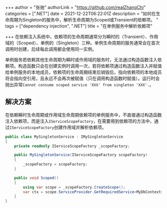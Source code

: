 +++
author = "张驰"
authorLink = "https://github.com/realZhangChi"
categories = [".NET"]
date = 2021-12-22T06:22:01Z
description = "如何在生命周期为Singleton的服务中，解析生命周期为Scoped或Transient的依赖项。 "
tags = ["dependency injection", ".NET"]
title = "在单例服务中解析依赖项"

+++
在依赖注入系统中，依赖项的生命周期通常分为瞬时的（Transient）、作用域的（Scoped）、单例的（Singleton）三种。单例生命周期的服务通常会在首次调用时创建，后续每此调用都会使用同一实例。

单例服务若依赖其他生命周期为瞬时或作用域的服务时，无法通过构造函数注入依赖项。构造函数只会在创建实例时调用一次，若将依赖项通过构造函数注入并赋值给单例服务的本地成员，依赖项的生命周期结束后销毁后，指向依赖项的本地成员将会指向空引用，且永远不会再次被赋值（只在调用构造函数时赋值）。运行时会抛出异常`Cannot consume scoped service 'XXX' from singleton 'XXX'.`。

## 解决方案

在依赖瞬时生命周期或作用域生命周期依赖项的单例服务中，不直接通过构造函数注入依赖项，而是注入`IServiceScopeFactory`，在需要用到依赖项的方法中，通过`IServiceScopeFactory`创建作用域并解析依赖项。

```C#
public class MySingletonService : IMySingletonService
{
    private readonly IServiceScopeFactory _scopeFactory;

    public MySingletonService(IServiceScopeFactory scopeFactory)
    {
        _scopeFactory = scopeFactory;
    }

    public void Scoped()
    {
        using var scope = _scopeFactory.CreateScope();
        var ctx = scope.ServiceProvider.GetRequiredService<MyDbContext>();
    }
}
```
